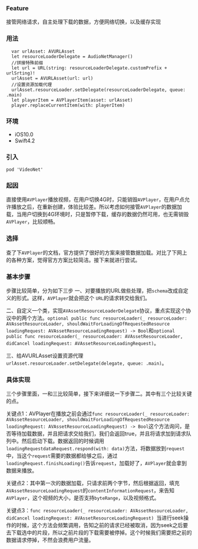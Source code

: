 
### Feature
接管网络请求，自主处理下载的数据，方便网络切换，以及缓存实现

### 用法

````
  var urlAsset: AVURLAsset
  let resourceLoaderDelegate = AudioNetManager()
  //拼接特殊前缀
  let url = URL(string: resourceLoaderDelegate.customPrefix + urlSrting)!
  urlAsset = AVURLAsset(url: url)
  //设置资源加载代理
  urlAsset.resourceLoader.setDelegate(resourceLoaderDelegate, queue: .main)
  let playerItem = AVPlayerItem(asset: urlAsset)
  player.replaceCurrentItem(with: playerItem)
````

### 环境
* iOS10.0
* Swift4.2

### 引入

`pod 'VideoNet'`

### 起因

直接使用`AVPlayer`播放视频，在用户切换4G时，只能销毁`AVPlayer`，在用户点允许播放之后，在重新创建，体验比较差。所以考虑如何接管`AVPlayer`的数据加载，当用户切换到4G环境时，只是暂停下载，缓存的数据仍然可用，也无需销毁`AVPlayer`，比较顺畅。
### 选择

查了下`AVPlayer`的文档，官方提供了很好的方案来接管数据加载。对比了下网上的各种方案，觉得官方方案比较简洁。接下来就进行尝试。
### 基本步骤

步骤比较简单，分为如下三步
一、对要播放的URL做些处理，把`schema`改成自定义的形式。这样，`AVPlayer`就会把这个 `URL`的请求转交给我们。

二、自定义一个类，实现`AVAssetResourceLoaderDelegate`协议，重点实现这个协议中的两个方法。`optional public func resourceLoader(_ resourceLoader: AVAssetResourceLoader, shouldWaitForLoadingOfRequestedResource loadingRequest: AVAssetResourceLoadingRequest) -> Bool`和`optional public func resourceLoader(_ resourceLoader: AVAssetResourceLoader, didCancel loadingRequest: AVAssetResourceLoadingRequest)`。

三、给AVURLAsset设置资源代理`urlAsset.resourceLoader.setDelegate(delegate, queue: .main)`。
### 具体实现

三个步骤里面，一和三比较简单，接下来详细说一下步骤二。其中有三个比较关键的点。

关键点1：AVPlayer在播放之前会通过`func resourceLoader(_ resourceLoader: AVAssetResourceLoader, shouldWaitForLoadingOfRequestedResource loadingRequest: AVAssetResourceLoadingRequest) -> Bool`这个方法询问，是否等待加载数据，并且把请求交给我们，我们会返回true，并且将请求加到请求队列中。然后启动下载。数据返回的时候调用`loadingRequestdataRequest.respond(with: data)`方法，将数据放到`request`中，当这个`request`需要的数据都给够之后，通过`loadingRequest.finishLoading()`告诉`request`，加载好了，`AVPlayer`就会拿到数据来播放。

关键点2：其中第一次的数据加载，只请求前两个字节，然后根据返回，填充`AVAssetResourceLoadingRequest`的`contentInformationRequest`，来告知`AVPlayer`，这个视频的大小，是否支持`byteRange`，以及视频格式。

关键点3：`func resourceLoader(_ resourceLoader: AVAssetResourceLoader, didCancel loadingRequest: AVAssetResourceLoadingRequest) `当进行seek操作的时候，这个方法会频繁调用，告知之前的请求已经被取消，因为seek之后要去下载选中的片段，所以之前片段的下载需要被停掉。这个时候我们需要把之前的数据请求停掉，不然会浪费用户流量。
